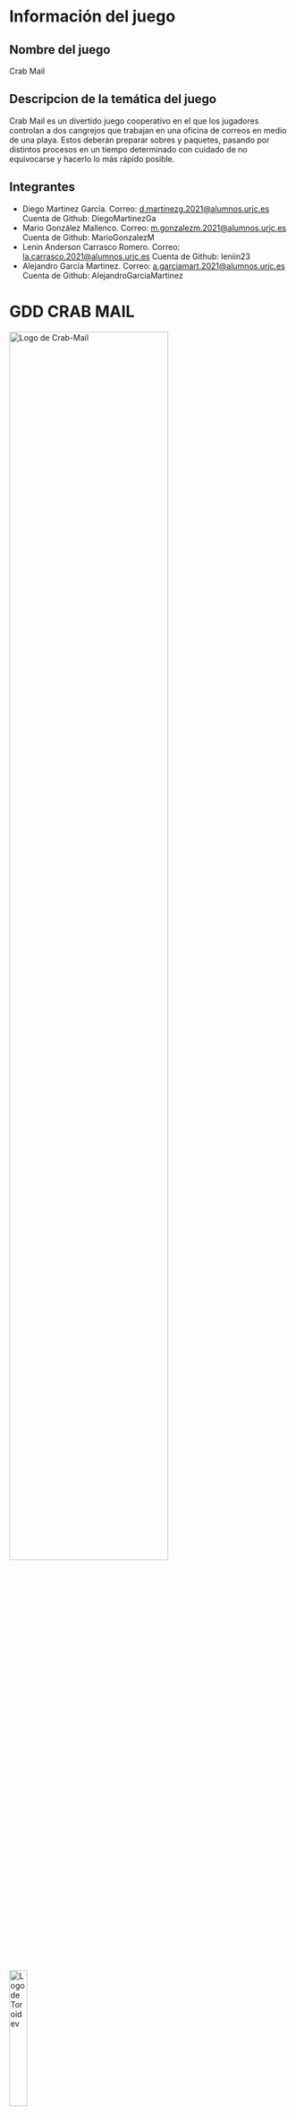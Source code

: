 # Información del juego

## Nombre del juego
Crab Mail

## Descripcion de la temática del juego 
Crab Mail es un divertido juego cooperativo en el que los jugadores controlan a dos cangrejos que trabajan en una oficina de correos en medio de una playa. Estos deberán preparar sobres y paquetes, pasando por distintos procesos en un tiempo determinado con cuidado de no equivocarse y hacerlo lo más rápido posible.

## Integrantes
- Diego Martinez García. Correo: d.martinezg.2021@alumnos.urjc.es Cuenta de Github: DiegoMartinezGa
- Mario González Mallenco. Correo: m.gonzalezm.2021@alumnos.urjc.es Cuenta de Github: MarioGonzalezM
- Lenin Anderson Carrasco Romero. Correo: la.carrasco.2021@alumnos.urjc.es Cuenta de Github: leniin23
- Alejandro García Martinez. Correo: a.garciamart.2021@alumnos.urjc.es Cuenta de Github: AlejandroGarciaMartinez

# GDD CRAB MAIL
<img src="Assets/CrabMailLogo.png" alt="Logo de Crab-Mail" width=75% height=75%>
<img src="Assets/LogoToroidev.jpeg" alt="Logo de Toroidev" width=25% height=25%>

## Juego creado por
- Diego Martinez García
- Mario González Mallenco
- Lenin Anderson Carrasco Romero
- Alejandro García Martinez

## Índice
1. Cambios
2. Introducción
   - 2.1 Concept
   - 2.2 Género
   - 2.3 Propósito y público objetivo
   - 2.4 Jugabilidad
   - 2.5 Estilo visual
   - 2.6 Alcance
3. Mecánicas
   - 3.1 Concept
   - 3.2 Género
   - 3.3 Personajes
   - 3.4 Objetos
   - 3.5 Movimiento e interacción
4. Interfaz
5. Arte y música
   - 5.1 Objetos
   - 5.2 Interfaces
   - 5.3 Personajes
   - 5.4 Música

## 1. Cambios
### Versión 1 
Primera versión del GDD creada. Se han creado distintas secciones para comprender distintos apartados del mismo, así como una descripción general de este junto con su público objetivo y estilo visual, un apartado para las mecánicas del juego y sus controles. Por último, se ha creado un apartado de arte 2D donde están incluidos distintos assets que se han creado para el juego.

## 2. Introducción
### 2.1 Concepto
Crab Mail es un divertido juego cooperativo en el que los jugadores controlan a dos cangrejos que trabajan en una oficina de correos en medio de una playa. Estos deberán preparar sobres y paquetes, pasando por distintos procesos en un tiempo determinado con cuidado de no equivocarse y hacerlo lo más rápido posible.

### 2.2 Género
Este juego combina 2 géneros distintos. Estos son:
  - Lógica: Los juegos de este tipo requieren agilidad mental por parte del jugador para realizar tareas o resolver   enigmas. En Crab Mail, los jugadores deberán trazar planes para conseguir enviar el mayor número de paquetes en el tiempo dado, sin entorpecerse el uno al otro en el camino. El factor cooperativo complica más el asunto, llevando a los jugadores a organizarse y dividirse las tareas para optimizar el tiempo.
    
  - Acción: En los que el jugador debe usar velocidad, destreza y tiempo de reacción. En Crab Mail, los jugadores tendrán que ser rápidos para lograr entregar las comandas antes de que expiren. Además tendrán que adaptarse a los posibles cambios que ocurran en la partida de forma veloz.

### 2.3 Propósito y público objetivo
Crab Mail es un juego diseñado para entretener a los jugadores. Si bien en un principio puede resultar una experiencia caótica por el ritmo de las partidas y el desconocimiento de algunas mecánicas, los jugadores se acabarán ayudando para lograr todos los objetivos, por lo que al final se acaba fomentando la cooperación.

El juego no está dirigido a ninguna sección del público en específico, pueden jugarlo personas de todas las edades. Gracias a que el juego consiste en partidas rápidas, no es necesario disponer de una gran cantidad de tiempo para jugarlo.

### 2.4 Jugabilidad
El juego se basa en rondas rápidas donde los jugadores tienen que tratar de completar el mayor número de envíos posibles en el tiempo dado. Los elementos principales de las rondas son:

  - Movilidad: Los jugadores pueden moverse por la oficina, con cuidado de no chocarse entre ellos, para llegar a los distintos puntos donde se realizan las tareas.

  - Máquinas: Son los lugares donde los jugadores realizan las tareas para poder enviar paquetes y sellos. Están repartidas por el área de juego y solo pueden ser usadas por un jugador a la vez. Algunos ejemplos son el ordenador o la impresora.


### 2.5 Estilo visual
El estilo del juego es en 2D, con el uso de sprites con colores vivos que encajan a la perfección con la estética animada del juego. Cabe destacar que será un estilo visual simple, sin gran cantidad de detalles, como por ejemplo, sombreados leves.

### 2.6 Alcance
Al ser un juego que consiste en rondas cortas, se pueden ampliar la cantidad de mapas jugables, con diferentes disposiciones de las máquinas en ellos.

## 3. Mecánicas
Las mecánicas del juego son muy sencillas, incluyendo teclas para el movimiento de los personajes y un par de botones para interactuar con los diversos objetos. La clave radica en la forma de interactuar con estos, pues aunque haya solo un par de botones se pueden incluir diversas mecánicas, como por ejemplo, darle muchas veces a una tecla para completar una tarea.

### 3.1 Jugabilidad
El juego consiste en partidas cronometradas donde los jugadores tienen que completar el mayor número de tareas en el tiempo dado. Cada tarea tiene a su vez un límite de tiempo para poder ser realizada, antes de que el cliente la cancele y los jugadores pierdan puntos.

Podemos encontrar 2 tipos de pedidos: paquetes y cartas. Cada uno de ellos deben pasar por una serie de máquinas y procesos antes de ser depositados en los buzones de envío. 

Si el pedido se entrega a tiempo y en las condiciones correctas, se otorgan puntos a los jugadores. En caso contrario, se les restará puntos. 

Al final de la partida se obtiene una puntuación total para los dos jugadores, así como otras estadísticas, como el número de pedidos completados con éxito y los que se han fallado.

### 3.2 Flujo de juego
El flujo del juego es el siguiente:

Al empezar la partida, comienzan a aparecer distintos objetos en la cinta de transporte. Estos pueden ser de 2 tipos:

  - Portapapeles: Indica que hay que preparar una carta.
  - Objeto: Indica que hay que preparar un paquete con ese objeto.

Una vez se hayan preparado los pedidos, se deben llevar a su buzón correspondiente antes de que se acabe el plazo para obtener puntuación positiva.

Cada pedido tiene su método de preparación distinto, es decir, antes de ser enviado debe pasar por máquinas distintas.

En el caso de las cartas, primero se debe imprimir el papel en la impresora, luego meterlo en un sobre, introducir su dirección con el ordenador, y añadirle el sobre correspondiente a las cartas. Por último se debe introducir en el buzón de las cartas.

Para preparar los paquetes, primero se debe coger el objeto de la cinta transportadora, meterlo en una caja de cartón, meter su dirección en el ordenador, pesar el paquete en la báscula y poner un sello de acuerdo a su peso. Para completar el envío, se debe introducir el paquete en el buzón de paquetes.

### 3.3 Personajes
Los jugadores controlarán a un cangrejo que tendrá un aspecto por defecto, siendo el jugador uno un cangrejo de color rojo, y el jugador dos uno más anaranjado, con el objetivo de que los jugadores puedan diferenciarlos durante el juego.

Se baraja la opción de incluir un sistema de personalización para los cangrejos, donde se les puedan cambiar aspectos como el color o añadir elementos cosméticos.

### 3.4 Objetos
En el juego los objetos que se pueden encontrar coinciden con las principales mecánicas del juego, las máquinas que se deben usar para preparar los pedidos a entregar.

  - Impresora: Sirve para imprimir las cartas. Una vez que se interactúa con ella, se activa un pequeño temporizador. Al terminar esta cuenta atrás, la carta se imprime.

  - Caja de sobres: Los jugadores interactúan con esta caja para meter el papel impreso en el sobre.

  - Ordenador: Los jugadores interactúan con una carta o paquete para añadir la dirección. Para ello, el jugador debe pulsar el botón de interacción múltiples veces. Esta máquina solo puede ser usada por un jugador a la vez.

  - Estación de empaquetado: En esta máquina, los jugadores pueden introducir los objetos para que sean empaquetados. Tiene un pequeño temporizador que acaba cuando el objeto sale empaquetado de la máquina.

  - Báscula: El jugador debe interactuar con la báscula con un paquete en mano, con el objetivo de pesarlo y saber qué sello debe colocarle a continuación.

  - Mesa de sellos: En esta mesa los jugadores deben poner un sello a los sobres y a los paquetes. En total hay 4 sellos: sellos para las cartas, sellos para paquetes con un peso menor a 25 kg, entre 25 y 50 kg y entre 50 y 70 kg.

  - Estación de reinicio: En este lugar, los jugadores pueden devolver el pedido a su estado original en caso de equivocación en alguna parte del proceso. En el caso de las cartas, devuelve el papel impreso; y en el caso de los paquetes devuelve el objeto desempaquetado.

  - Buzones de envío: En este lugar hay dos buzones, uno para las cartas y otro para los paquetes. Aquí es donde los jugadores deben llevar los pedidos una vez hayan acabado de prepararlos para obtener puntos.

  - Papelera: Los jugadores podrán desechar los pedidos aquí en caso de que no consigan preparar el pedido a tiempo.

### 3.5 Movimiento e interaccion
El movimiento de los cangrejos no es el movimiento tradicional en cuatro direcciones, sino que el cangrejo solo podrá avanzar hacia delante. Para cambiar la dirección, el jugador tendrá que rotar el cangrejo a la izquierda o a la derecha. 

Además, hay un botón para interactuar con los diferentes objetos y poder completar las tareas. 

De este modo, el movimiento del jugador 1 será W para avanzar, A para rotar a la izquierda y D para rotar a la derecha. El jugador 2 usará la flecha hacia arriba para avanzar, y las flechas hacia izquierda y derecha para rotar. El botón de interacción para el jugador 1 será la E, y para el jugador 2 la tecla 0 en el teclado numérico.

<img src="Assets/WASD.jpeg" alt="WASD" width=50% height=50%> <img src="Assets/Flechas.jpeg" alt="Flechas" width=50% height=50%>

## 4. Interfaz
Debido al amplio rango de edades, las interfaces serán sencillas. Para ampliar la inmersión, estas estarán extensivamente tematizadas. 

Sin embargo, al ser un juego sencillo, solo va a precisar de las siguientes interfaces:

  - Menú principal: Contiene la pantalla de título y las opciones de comenzar una partida local o una partida en red (ambas llevan al menú de selección). También permite acceder al menú de opciones y al menú de controles.

  - Selección de personajes: Permite comenzar una partida y volver al menú principal. La única diferencia entre online y local es que en la primera sólo existe la opción de elegir un personaje.

  - Menú de pausa: Tiene las opciones de continuar el juego y acceder al menú de ajustes. 

  - Menú de ajustes: Permite configurar ciertos parámetros, como el volumen de la música o de los efectos de sonido. Se puede salir al menú anterior.

  - Menú de controles: Explica los controles, se puede salir al menú anterior.

## 5. Arte y música
A continuación se muestran referencias visuales del juego, como los diseños creados tanto de los cangrejos que controlan los jugadores, escenario donde se desarrollan las partidas y objetos con los que se interactúa.

### 5.1 Objetos
Impresora: 

<img src="Assets/Impresora.png" alt="Impresora" width=50% height=50%>

Báscula: 

<img src="Assets/Bascula.png" alt="Báscula" width=50% height=50%>

Buzon de sobres: 

<img src="Assets/Buzon1.png" alt="Buzon de sobres" width=50% height=50%>

Caja de sobres:

<img src="Assets/Cajadesobres.png" alt="Caja de sobres" width=50% height=50%>

Ordenador: 

<img src="Assets/Ordenador.png" alt="Ordenador" width=50% height=50%>

Mesa de sellos: 

<img src="Assets/Mesasellos.png" alt="Mesa de sellos" width=50% height=50%>

### 5.2 Interfaces
Menú principal: 

<img src="Assets/MenuPrincipal.png" alt="Menú principal" width=50% height=50%>


Menú de pausa: 

<img src="Assets/Menupausa.png" alt="Menú de pausa" width=50% height=50%>

Fondo de juego: 

<img src="Assets/FondoJuego.jpeg" alt="Fondo de juego" width=50% height=50%>

### 5.3 Personajes
Sprites del jugador 1: 

<img src="Assets/Cangrejo1.jpeg" alt="Sprites del jugador 1" width=50% height=50%>

Sprites del jugador 2: 

<img src="Assets/Cangrejo2.jpeg" alt="Sprites del jugador 2" width=50% height=50%>

### 5.4 Música
Para que encaje con la temática del juego, queremos implementar una música alegre, pero suave.

La música implementa instrumentos que evocan el verano, como el ukelele, y un instrumento de percusión que emule el chasquido de las pinzas de cangrejos.

Además, se incluirán sonidos al interactuar con los distintos objetos del juego, como la impresora, la cinta…incluyendo también sonidos al ganar o perder puntos cuando completas una tarea.
